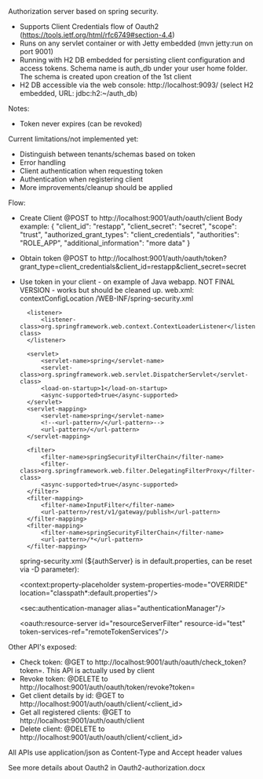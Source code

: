 Authorization server based on spring security.
- Supports Client Credentials flow of Oauth2 (https://tools.ietf.org/html/rfc6749#section-4.4)
- Runs on any servlet container or with Jetty embedded (mvn jetty:run on port 9001)
- Running with H2 DB embedded for persisting client configuration and access tokens.
  Schema name is auth_db under your user home folder. The schema is created upon creation of the 1st client
- H2 DB accessible via the web console: http://localhost:9093/ (select H2 embedded, URL: jdbc:h2:~/auth_db)

Notes:
- Token never expires (can be revoked)

Current limitations/not implemented yet:
- Distinguish between tenants/schemas based on token
- Error handling
- Client authentication when requesting token
- Authentication when registering client
- More improvements/cleanup should be applied


Flow:
- Create Client
    @POST to http://localhost:9001/auth/oauth/client
    Body example:
    {
        "client_id": "restapp",
        "client_secret": "secret",
        "scope": "trust",
        "authorized_grant_types": "client_credentials",
        "authorities": "ROLE_APP",
        "additional_information": "more data"
    }
-  Obtain token
    @POST to http://localhost:9001/auth/oauth/token?grant_type=client_credentials&client_id=restapp&client_secret=secret


- Use token in your client - on example of Java webapp. NOT FINAL VERSION - works but should be cleaned up.
    web.xml:
        <context-param>
            <param-name>contextConfigLocation</param-name>
            <param-value>
                /WEB-INF/spring-security.xml
            </param-value>
        </context-param>

        <listener>
            <listener-class>org.springframework.web.context.ContextLoaderListener</listener-class>
        </listener>

        <servlet>
            <servlet-name>spring</servlet-name>
            <servlet-class>org.springframework.web.servlet.DispatcherServlet</servlet-class>
            <load-on-startup>1</load-on-startup>
            <async-supported>true</async-supported>
        </servlet>
        <servlet-mapping>
            <servlet-name>spring</servlet-name>
            <!--<url-pattern>/</url-pattern>-->
            <url-pattern>/</url-pattern>
        </servlet-mapping>

        <filter>
            <filter-name>springSecurityFilterChain</filter-name>
            <filter-class>org.springframework.web.filter.DelegatingFilterProxy</filter-class>
            <async-supported>true</async-supported>
        </filter>
        <filter-mapping>
            <filter-name>InputFilter</filter-name>
            <url-pattern>/rest/v1/gateway/publish</url-pattern>
        </filter-mapping>
        <filter-mapping>
            <filter-name>springSecurityFilterChain</filter-name>
            <url-pattern>/*</url-pattern>
        </filter-mapping>

    spring-security.xml (${authServer} is in default.properties, can be reset via -D parameter):

    <context:property-placeholder system-properties-mode="OVERRIDE" location="classpath*:default.properties"/>
    <bean class="org.springframework.beans.factory.config.PropertyPlaceholderConfigurer">
        <property name="systemPropertiesMode" value="2" />
    </bean>

    <sec:authentication-manager alias="authenticationManager"/>

    <http auto-config="true" use-expressions="false" create-session="stateless" xmlns="http://www.springframework.org/schema/security">
        <csrf disabled="true"/>
        <anonymous enabled="false"/>
        <intercept-url pattern="/rest/v1/gateway/**" access="ROLE_APP"/>
        <custom-filter ref="resourceServerFilter" before="PRE_AUTH_FILTER"/>
    </http>

    <bean id="remoteTokenServices" class="org.springframework.security.oauth2.provider.token.RemoteTokenServices">
        <property name="checkTokenEndpointUrl" value="http://${authServer}/auth/oauth/check_token"/>
        <property name="restTemplate" ref="restTemplate"/>
    </bean>

    <bean id="restTemplate" class="org.springframework.web.client.RestTemplate">
        <constructor-arg name="messageConverters">
            <list>
                <bean class="org.springframework.http.converter.json.MappingJackson2HttpMessageConverter"/>
                <bean class="org.springframework.http.converter.FormHttpMessageConverter"/>
            </list>
        </constructor-arg>
    </bean>

    <oauth:resource-server id="resourceServerFilter" resource-id="test" token-services-ref="remoteTokenServices"/>


Other API's exposed:
- Check token: @GET to http://localhost:9001/auth/oauth/check_token?token=<token>. This API is actually used by client
- Revoke token: @DELETE to http://localhost:9001/auth/oauth/token/revoke?token=<token>
- Get client details by id: @GET to http://localhost:9001/auth/oauth/client/<client_id>
- Get all registered clients: @GET to http://localhost:9001/auth/oauth/client
- Delete client: @DELETE to http://localhost:9001/auth/oauth/client/<client_id>

All APIs use application/json as Content-Type and Accept header values

See more details about Oauth2 in Oauth2-authorization.docx

